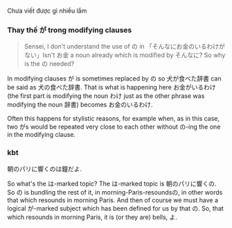 Chưa viết được gì nhiều lắm

###  Thay thế が trong modifying clauses
> Sensei, I don't understand the use of の in 「そんなにお金のいるわけがない」Isn't お金 a noun already which is modified by そんなに? So why is the の needed?


In modifying clauses が is sometimes replaced by の so 犬が食べた辞書 can be said as 犬の食べた辞書. That is what is happening here お金がいるわけ (the first part is modifying the noun わけ just as the other phrase was modifying the noun 辞書) becomes お金のいるわけ.

Often this happens for stylistic reasons, for example when, as in this case, two がs would be repeated very close to each other without の-ing the one in the modifying clause.
### kbt
朝のパリに響くのは鐘だよ.

So what's the は-marked topic? The は-marked topic is 朝のパリに響くの. So の is bundling the rest of it, in morning-Paris-resoundsの, in other words that which resounds in morning Paris. And then of course we must have a logical が-marked subject which has been defined for us by that の. So, that which resounds in morning Paris, it is (or they are) bells, よ.